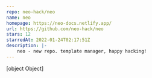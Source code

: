 ```yaml
---
repo: neo-hack/neo
name: neo
homepage: https://neo-docs.netlify.app/
url: https://github.com/neo-hack/neo
stars: 12
starredAt: 2022-01-24T02:17:51Z
description: |-
    neo - new repo. template manager, happy hacking!
---
```


[object Object]
